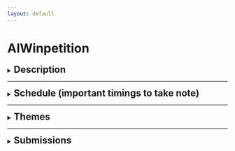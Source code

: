 ```yaml
---
layout: default
---
```


# AIWinpetition

<div>
  <details>
    <summary><h2 style="display: inline;">Description</h2></summary>
    <p>The AIWinpetition is an innovation competition conducted by BuildingBloCS.SG in collaboration with AISG. Throughout the competition, students will be able to team up and work on an idea which brings their skills from previous workshops together.
    </p>

    <p>Students will be given various themes to choose from and maximise their creative thinking and computational skills. Finally, various teams will be awarded titles and provided feedback on their ideas, including theme prizes and even some special awards!</p>

  </details>
</div>

---

<div>
  <details>
    <summary><h2 style="display: inline;">Schedule (important timings to take note)</h2></summary>
    <div>
      <br>

      <details>
        <summary><strong>(COMPLETED) Day 1</strong></summary>
        <br>
        <table>
          <tr>
            <th><strong>Timings</strong></th>
            <th><strong>Activity</strong></th>
            <th><strong>Description</strong></th>
          </tr>
          <tr>
            <td>0930-0950</td>
            <td>AIWinpetition Briefing</td>
            <td>Briefing would signify the official launch of the AIWinpetition with the release of the themes and announcement of prizes</td>
          </tr>
          <tr>
            <td>1400-1530</td>
            <td>Ideation Time</td>
            <td>Participants are to go into their breakout rooms and start ideating with their team</td>
          </tr>
          <tr>
            <td>1400-2359</td>
            <td>Consultations Slots Open</td>
            <td>Participants who are stuck in the ideation process can proceed to Discord #conference-consultation channel to get a ticket which books them a slot with one of the AI Workshop Speakers who would help them in the ideation process. <i>Note the speakers would not directly give you answers, but rather would prompt you in the right direction</i></td>
          </tr>
          <tr>
            <td><strong>By 2359</strong></td>
            <td><strong>Submission of Stage 1 submittables</strong></td>
            <td><strong>Participants are to submit their ideation documents through the Google Forms below before 2359 in order for them to qualify for stage 1 judging which has up to 400 points for grabs</strong></td>
          </tr>
        </table>
        <br>
        <small><i>Based on the current situations, the schedule is subjected to changes</i></small>
      </details>

      <br><br>

      <details>
        <summary><strong>(COMPLETED) Day 2</strong></summary>
        <br>
        <table>
          <tr>
            <th><strong>Timings</strong></th>
            <th><strong>Activity</strong></th>
            <th><strong>Description</strong></th>
          </tr>
          <tr>
            <td>0945-1045</td>
            <td>Teams work on second submission</td>
            <td>Teams are to work together in their breakout rooms on their prototype</td>
          </tr>
          <tr>
            <td>1445-1550</td>
            <td>Teams work on second submission</td>
            <td>Teams are to work together in their breakout rooms on their prototype</td>
          </tr>
          <tr>
            <td>1630-1745</td>
            <td>Teams work on second submission</td>
            <td>Teams are to work together in their breakout rooms on their prototype</td>
          </tr>
        </table>
        <br>
        <small><i>Based on the current situations, the schedule is subjected to changes</i></small>
      </details>

      <br><br>

      <details>
        <summary><strong>Day 3</strong></summary>
        <br>
        <table>
          <tr>
            <th><strong>Timings</strong></th>
            <th><strong>Activity</strong></th>
            <th><strong>Description</strong></th>
          </tr>
          <tr>
            <td>1025-1730</td>
            <td>Teams to work on final submission</td>
            <td>Teams are to work together in their breakout rooms on their prototype and video</td>
          </tr>
          <tr>
            <td>1100-1300</td>
            <td>Trivia 1</td>
            <td>Complete the following courses on BuildingBloCS Coursemology Website:
              <ul>
                <li>"Check Your Understanding: Face Recognition with Python"</li>
              </ul>
            </td>
          </tr>
          <tr>
            <td>1400-1430</td>
            <td>Games 1</td>
            <td>More details to be released soon!</td>
          </tr>
          <tr>
            <td>1500-1600</td>
            <td>Trivia 2</td>
            <td>Complete the following courses on BuildingBloCS Coursemology Website:
              <ul>
                <li>"Check Your Understanding: Introduction to Machine Learning"</li>
                <li>"Check Your Understanding: Dino AI"</li>
                <li>"Check Your Understanding: Music with AI"</li>
              </ul>
            </td>
          </tr>
          <tr>
            <td>1630-1700</td>
            <td>Games 2</td>
            <td>More details to be released soon!</td>
          </tr>
        </table>
        <br>
        <small><i>Based on the current situations, the schedule is subjected to changes</i></small>
      </details>

      <br>
    </div>

  </details>
</div>

---

<div>
  <details>
    <summary><h2 style="display: inline;">Themes</h2></summary>
    <p>For AIWinpetition 2021, we have a total of 6 themes. For each of the themes, we have prepared a few guiding questions to help you in your ideation process.</p>
    <div>
      <details>
        <summary><strong>Travel the World</strong></summary>
        <br>
        <p>Guiding questions</p>
        <ul>
          <li>How can Singapore boost its tourism sector through AI?</li>
          <li>How can we replicate the fun of travelling?</li>
        </ul>
        <small><i>You do not need to follow or use any of the guiding questions if you do not want to</i></small>
      </details>

      <br><br>

      <details>
        <summary><strong>Gaming</strong></summary>
        <br>
        <p>Guiding questions</p>
        <ul>
          <li>How can AI make games more immersive?</li>
          <li>Can better scene renders be produced, maybe for AR?</li>
          <li>Can NPCs be more realistic? Maybe AI can explore the best ways to play a game?</li>
        </ul>
        <small><i>You do not need to follow or use any of the guiding questions if you do not want to</i></small>
      </details>

      <br><br>

      <details>
        <summary><strong>All about Music</strong></summary>
        <br>
        <p>Guiding questions</p>
        <ul>
          <li>Can AI create a new revolution of music?</li>
          <li>How can AI maintain and promote music culture?</li>
        </ul>
        <small><i>You do not need to follow or use any of the guiding questions if you do not want to</i></small>
      </details>

      <br><br>

      <details>
        <summary><strong>Team Bonding</strong></summary>
        <br>
        <p>Guiding questions</p>
        <ul>
          <li>Can AI boost relationships between families or friendships?</li>
          <li>Can AI improve team dynamics, or even productivity within teams?</li>
        </ul>
        <small><i>You do not need to follow or use any of the guiding questions if you do not want to</i></small>
      </details>

      <br><br>

      <details>
        <summary><strong>Escape from Earth</strong></summary>
        <br>
        <p>Guiding questions</p>
        <ul>
          <li>How can AI be explored in a space context?</li>
          <li>Can AI tackle space debris?</li>
          <li>Can AI be involved in processing data from satellites?</li>
        </ul>
        <small><i>You do not need to follow or use any of the guiding questions if you do not want to</i></small>
      </details>

      <br><br>

      <details>
        <summary><strong>Inspired by Hollywood</strong></summary>
        <br>
        <p>Guiding questions</p>
        <ul>
          <li>Can AI be used in filming or media production, in the Hollywood context?</li>
          <li>Relating to one movie/ film that you have seen, do you think AI can be used in their context? For eg: can AI be used in Harry Potter? </li>
        </ul>
        <small><i>You do not need to follow or use any of the guiding questions if you do not want to</i></small>
      </details>

      <br>

    </div>

  </details>
</div>

---

<div>
  <details>
    <summary><h2 style="display:inline;">Submissions</h2></summary>
    <br>
    <div>
      <details>
        <summary><strong>Final Submission (opens at 1645, closes at 2359)</strong></summary>
        <br>
        <p><strong>Submit your final prototype and pitch video by day 3, 2359 below.</strong> We will return the feedback and announce the results by Sunday, 2359.</p> 
        
        <p>This submission will be graded and up to 
          <ul>
            <li>
              <strong>400 points</strong> for the pitch video
              <ul>
                <li>Explain your idea fully in your pitch video.</li>
                <li>Do not upload your pitch video to the repository, just attach the file directly to the Google Form.</li>
              </ul>
            </li>
            <li>
              <strong>1000 points</strong> for the prototype
              <ul>
                <li>It is recommended to submit a supporting document alongside your prototype so we can understand the technology implemented and the justification for their use.</li>
                <li>Put your prototype and relevant documents in a Github repository, named <span style="color: red;">AIWinpetition3_TeamNumber_ProjectName</span>, and submit the repository link.</li>
              </ul>
            </li>
          </ul>
        </p>

        <p><u>Please note code and non-code options are allowed, but the main focus is for you to present your idea well</u>.</p>

        <p>Thank you and good luck!</p>

        <iframe src="https://docs.google.com/forms/d/e/1FAIpQLSeZBf5OwPFPgD1fGWGbjSRVMp8W7nKBaKLOlobkLvlfWlJwjw/viewform?embedded=true" width="640" height="1251" frameborder="0" marginheight="0" marginwidth="0">Loading…</iframe>
      </details>

      <br><br>

      <details>
        <summary><strong>Trivia 1 Submission (opens at 1130, closes at 1300)</strong></summary>
        <br>
        <p>Head over to <a href="https://go.buildingblocs.sg/coursemology">BuildingBloCS Coursemology Website</a> to and complete the following courses</p>
        <ul>
          <li><strong>Check Your Understanding: Face Recognition with Python</strong></li>
        </ul>

        <p>You can gain up to <strong>400 points</strong></p>

        <p>Please do this on the Coursemology Website <strong>before 1300</strong> as we would be taking the scores off there.</p>
      </details>

      <br><br>


      <details>
        <summary><strong>Trivia 2 Submission (opens at 1500, closes at 1600)</strong></summary>
        <br>
        <p>Head over to <a href="https://go.buildingblocs.sg/coursemology">BuildingBloCS Coursemology Website</a> to and complete the following courses</p>
        <ul>
          <li><strong>Check Your Understanding: Introduction to Machine Learning</strong></li>
          <li><strong>Check Your Understanding: Dino AI</strong></li>
          <li><strong>Check Your Understanding: Music with AI</strong></li>
        </ul>

        <p>You can gain up to <strong>400 points</strong></p>

        <p>Please do this on the Coursemology Website <strong>before 1600</strong> as we would be taking the scores off there.</p>
      </details>

      <br><br>



      <br>
    </div>

  </details>
</div>

---

<div>
  <details>
    <summary><h2 style="display:inline;">Prizes</h2></summary>
    <p>For AIWinpetition 2021, we have 3 types of prizes up for grabs!</p>
    <div>
      <details>
        <summary><strong>6 Theme Awards</strong></summary>
        <br>
        <p>At the end of the AIWinpetition, all submissions would be uploaded online for public voting. The team with the most votes for each theme would win the following prizes!</p>
        <ul>
          <li>BBCS T-shirt</li>
        </ul>
        <small><i>BuildingBloCS reserves the rights to change the prizes at any point in time</i></small>
      </details>

      <br><br>

      <details>
        <summary><strong>5 Point-Based Awards</strong></summary>
        <br>
        <p>Throughout the AIWinpetition, teams are able to win points through participation in various games and trivia on top of submitting of the daily submittables. The top 5 teams with the most points would win the following prizes!</p>
        <ul>
          <li>3 month <a href="https://codecombat.com">CodeCombat</a> subscription allowing access to more than 300 unique and exciting CodeCombat levels! (CS1 - CS6)</li>
        </ul>
        <small><i>BuildingBloCS reserves the rights to change the prizes at any point in time</i></small>
      </details>

      <br><br>

      <details>
        <summary><strong>3 Judges Choice Awards</strong></summary>
        <br>
        <p>On the last day, AISG would be judging the submissions from the various teams, and the top 3 teams chosen by AISG would win the following prizes!</p>
        <ul>
          <li>1 year <a href="https://learn.aisingapore.org">LearnAI subscription</a> allowing access to industry certified AI courses worth around $200+!</li>
        </ul>
        <small><i>BuildingBloCS reserves the rights to change the prizes at any point in time</i></small>
      </details>

      <br>

    </div>

  </details>
</div>

---

<div>
  <details>
    <summary><h2 style="display:inline;">Resources</h2></summary>
    <p>The organisers have compiled a list of resources <a href="https://go.buildingblocs.sg/winpetition/booklet/details">here</a>. Do use them wisely!</p>

    <p>On top of that if you require any help during the competition, feel free to get a ticket within our <a href="https://go.buildingblocs.sg/discord">Discord Server</a> (under #conference-consultation), and our organisers would be there to assist you.</p>

  </details>
</div>
